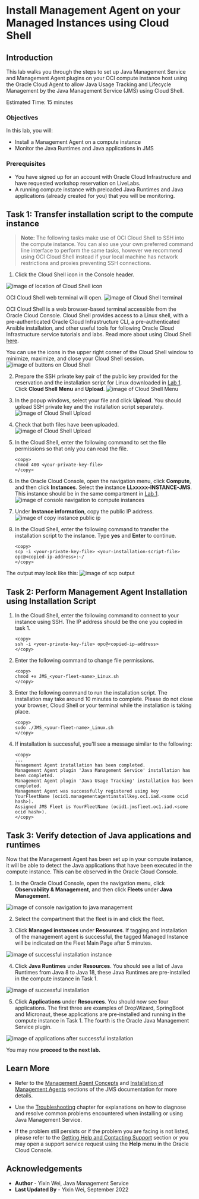 # Install Management Agent on your Managed Instances using Cloud Shell

## Introduction

This lab walks you through the steps to set up Java Management Service and Management Agent plugins on your OCI compute instance host using the Oracle Cloud Agent to allow Java Usage Tracking and Lifecycle Management by the Java Management Service (JMS) using Cloud Shell.

Estimated Time: 15 minutes

### Objectives

In this lab, you will:

- Install a Management Agent on a compute instance
- Monitor the Java Runtimes and Java applications in JMS

### Prerequisites

* You have signed up for an account with Oracle Cloud Infrastructure and have requested workshop reservation on LiveLabs.
* A running compute instance with preloaded Java Runtimes and Java applications (already created for you) that you will be monitoring.

## Task 1: Transfer installation script to the compute instance

> **Note:** The following tasks make use of OCI Cloud Shell to SSH into the compute instance. You can also use your own preferred command line interface to perform the same tasks, however we recommend using OCI Cloud Shell instead if your local machine has network restrictions and proxies preventing SSH connections. 

1. Click the Cloud Shell icon in the Console header.

  ![image of location of Cloud Shell icon](images/oci-cloud-shell-navigate.png)

  OCI Cloud Shell web terminal will open.
  ![image of Cloud Shell terminal](images/oci-cloud-shell-console.png)

  OCI Cloud Shell is a web browser-based terminal accessible from the Oracle Cloud Console. Cloud Shell provides access to a Linux shell, with a pre-authenticated Oracle Cloud Infrastructure CLI, a pre-authenticated Ansible installation, and other useful tools for following Oracle Cloud Infrastructure service tutorials and labs. Read more about using Cloud Shell [here](https://docs.oracle.com/en-us/iaas/Content/API/Concepts/cloudshellintro.htm).

  You can use the icons in the upper right corner of the Cloud Shell window to minimize, maximize, and close your Cloud Shell session.
  ![image of buttons on Cloud Shell](images/oci-cloud-shell-buttons.png)

2. Prepare the SSH private key pair of the public key provided for the reservation and the installation script for Linux downloaded in [Lab 1](?lab=setup-a-fleet). Click **Cloud Shell Menu** and **Upload**.
  ![image of Cloud Shell Menu](images/cloud-shell-menu.png)

3. In the popup windows, select your file and click **Upload**. You should upload SSH private key and the installation script separately.
  ![image of Cloud Shell Upload](images/cloud-shell-upload.png)

4. Check that both files have been uploaded.
  ![image of Cloud Shell Upload](images/cloud-shell-upload-successful.png)

5. In the Cloud Shell, enter the following command to set the file permissions so that only you can read the file.

    ```
    <copy>
    chmod 400 <your-private-key-file>
    </copy>
    ```

6. In the Oracle Cloud Console, open the navigation menu, click **Compute**, and then click **Instances**. Select the instance **LLxxxxx-INSTANCE-JMS**. This instance should be in the same compartment in [Lab 1](?lab=setup-a-fleet).
  ![image of console navigation to compute instances](images/console-navigation-instance.png)

7. Under **Instance information**, copy the public IP address.
  ![image of copy instance public ip](images/copy-instance-ip.png)

8. In the Cloud Shell, enter the following command to transfer the installation script to the instance. Type **yes** and **Enter** to continue.

    ```
    <copy>
    scp -i <your-private-key-file> <your-installation-script-file> opc@<copied-ip-address>:~/
    </copy>
    ```

  The output may look like this:
  ![image of scp output](images/cloud-shell-scp-output.png)

## Task 2: Perform Management Agent Installation using Installation Script

1. In the Cloud Shell, enter the following command to connect to your instance using SSH. The IP address should be the one you copied in task 1.

    ```
    <copy>
    ssh -i <your-private-key-file> opc@<copied-ip-address>
    </copy>
    ```

2. Enter the following command to change file permissions.

     ```
     <copy>
     chmod +x JMS_<your-fleet-name>_Linux.sh
     </copy>
     ```

3. Enter the following command to run the installation script. The installation may take around 10 minutes to complete. Please do not close your browser, Cloud Shell or your terminal while the installation is taking place.

     ```
     <copy>
     sudo ./JMS_<your-fleet-name>_Linux.sh
     </copy>
     ```

4. If installation is successful, you'll see a message similar to the following:

     ```
     <copy>
     ...
     Management Agent installation has been completed.
     Management Agent plugin 'Java Management Service' installation has been completed.
     Management Agent plugin 'Java Usage Tracking' installation has been completed.
     Management Agent was successfully registered using key YourFleetName (ocid1.managementagentinstallkey.oc1.iad.<some ocid hash>).
     Assigned JMS Fleet is YourFleetName (ocid1.jmsfleet.oc1.iad.<some ocid hash>).
     </copy>
     ```

## Task 3: Verify detection of Java applications and runtimes

Now that the Management Agent has been set up in your compute instance, it will be able to detect the Java applications that have been executed in the compute instance. This can be observed in the Oracle Cloud Console.

1. In the Oracle Cloud Console, open the navigation menu, click **Observability & Management**, and then click **Fleets** under **Java Management**.

  ![image of console navigation to java management](images/console-navigation-jms.png)

2. Select the compartment that the fleet is in and click the fleet.

3. Click **Managed instances** under **Resources**. If tagging and installation of the management agent is successful, the tagged Managed Instance will be indicated on the Fleet Main Page after 5 minutes.

  ![image of successful installation instance](images/successful-installation-instance.png)

4. Click **Java Runtimes** under **Resources**. You should see a list of Java Runtimes from Java 8 to Java 18, these Java Runtimes are pre-installed in the compute instance in Task 1.

  ![image of successful installation](images/successful-installation.png)

5. Click **Applications** under **Resources**. You should now see four applications. The first three are examples of DropWizard, SpringBoot and Micronaut, these applications are pre-installed and running in the compute instance in Task 1. The fourth is the Oracle Java Management Service plugin.

  ![image of applications after successful installation](images/successful-installation-applications.png)

  You may now **proceed to the next lab.**


## Learn More

- Refer to the [Management Agent Concepts](https://docs.oracle.com/en-us/iaas/management-agents/doc/you-begin.html) and [Installation of Management Agents](https://docs.oracle.com/en-us/iaas/management-agents/doc/install-management-agent-chapter.html) sections of the JMS documentation for more details.

- Use the [Troubleshooting](https://docs.oracle.com/en-us/iaas/jms/doc/troubleshooting.html#GUID-2D613C72-10F3-4905-A306-4F2673FB1CD3) chapter for explanations on how to diagnose and resolve common problems encountered when installing or using Java Management Service.

- If the problem still persists or if the problem you are facing is not listed, please refer to the [Getting Help and Contacting Support](https://docs.oracle.com/en-us/iaas/Content/GSG/Tasks/contactingsupport.htm) section or you may open a support service request using the **Help** menu in the Oracle Cloud Console.

## Acknowledgements

- **Author** - Yixin Wei, Java Management Service
- **Last Updated By** - Yixin Wei, September 2022